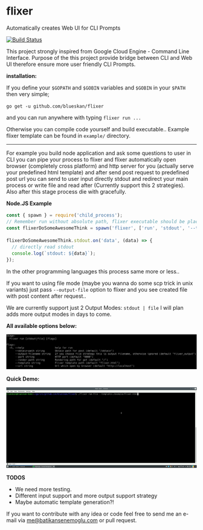 
# flixer

  Automatically creates Web UI for CLI Prompts

[![Build Status](https://travis-ci.org/blueskan/flixer.svg?branch=master)](https://travis-ci.org/blueskan/flixer)

This project strongly inspired from Google Cloud Engine - Command Line Interface.
Purpose of the this project provide bridge between CLI and Web UI therefore ensure more user friendly CLI Prompts.

**installation:**

If you define your `$GOPATH` and `$GOBIN` variables and `$GOBIN` in your `$PATH` then very simple;

`go get -u github.com/blueskan/flixer`

and you can run anywhere with typing `flixer run ...`

Otherwise you can compile code yourself and build executable..
Example flixer template can be found in `example/` directory.

---

For example you build node application and ask some questions to user in CLI you can pipe your process to flixer and flixer automatically open browser (completely cross platform) and http server for you (actually serve your predefined html template) and after send post request to predefined post url you can send to user input directly stdout and redirect your main process or write file and read after (Currently support this 2 strategies). Also after this stage process die with gracefully.

**Node.JS Example**

```js
const { spawn } = require('child_process');
// Remember run without absolute path, flixer executable should be placed in your operating system $PATH
const flixerDoSomeAwesomeThink = spawn('flixer', ['run', 'stdout', '--template=./example/flixer.html']);

flixerDoSomeAwesomeThink.stdout.on('data', (data) => {
  // directly read stdout
  console.log(`stdout: ${data}`);
});
```

In the other programming languages this process same more or less..

If you want to using file mode (maybe you wanna do some scp trick in unix variants) just pass `--output-file` option to
flixer and you see created file with post content after request..

We are currently support just 2 Output Modes:  `stdout | file`
I will plan adds more output modes in days to come.

**All available options below:**

![cli flags etc](https://raw.githubusercontent.com/blueskan/flixer/master/example/cli.png)

**Quick Demo:**

![demo](https://raw.githubusercontent.com/blueskan/flixer/master/example/demo.gif)

**TODOS**
- We need more testing.
- Different input support and more output support strategy
- Maybe automatic template generation?!

If you want to contribute with any idea or code feel free to send me an e-mail via me@batikansenemoglu.com or pull request.
